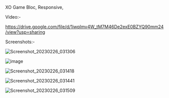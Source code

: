 XO Game
  Bloc,
  Responsive,
  
  Video:- 
  
  https://drive.google.com/file/d/1iwplmv4W_tM7M46De2exE0BZYQ90mm24/view?usp=sharing
  
  
  
  Screenshots:- 
  
  ![Screenshot_20230226_031306](https://user-images.githubusercontent.com/113001767/221387042-154d6d90-5fe6-4014-99c4-4d54b6a98c0e.png)
  
  
  ![image](https://user-images.githubusercontent.com/113001767/221387054-8e323d36-7cb0-43b2-87a7-0a4e9cdea11d.png)


  ![Screenshot_20230226_031418](https://user-images.githubusercontent.com/113001767/221387060-ad252b4e-9c47-40bb-baa1-69ed0a8f903e.png)


  ![Screenshot_20230226_031441](https://user-images.githubusercontent.com/113001767/221387062-78ea24a9-3bdb-4012-9220-bc95cad24503.png)


  ![Screenshot_20230226_031509](https://user-images.githubusercontent.com/113001767/221387065-b16a2880-9661-437b-b8a6-e9e1027f7114.png)

  


